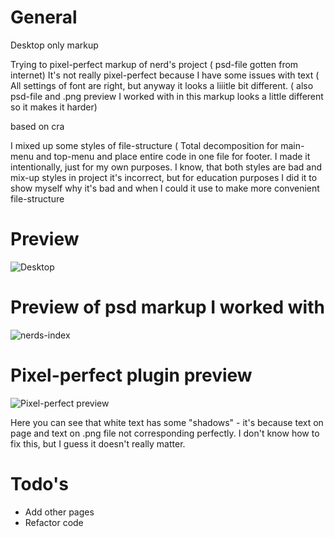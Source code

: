 # General 
Desktop only markup

Trying to pixel-perfect markup of nerd's project 
( psd-file gotten from internet)
It's not really pixel-perfect because I have some issues with text ( All settings of font are right, but anyway it looks a liiitle bit different.
( also psd-file and .png preview I worked with in this markup looks a little different so it makes it harder)

based on cra

I mixed up some styles of file-structure ( Total decomposition for main-menu and top-menu and place entire code in one file for footer. 
I made it intentionally, just for my own purposes. I know, that both styles are bad and mix-up styles in project it's incorrect, but for education purposes I did it to show myself why it's bad and when I could it use to make more convenient file-structure

# Preview
![Desktop](https://user-images.githubusercontent.com/34924425/148641156-e8224f7c-98ed-4c8d-b55c-dca68d02b3ef.png)

# Preview of psd markup I worked with

![nerds-index](https://user-images.githubusercontent.com/34924425/148641252-57a60f6f-4d64-43c4-a223-f6603ceede7d.jpg)

# Pixel-perfect plugin preview 

![Pixel-perfect preview](https://user-images.githubusercontent.com/34924425/148641399-2f720618-dab0-4703-b62b-2fb470bf7263.png)

Here you can see that white text has some "shadows" - it's because text on page and text on .png file not corresponding perfectly. I don't know how to fix this, but I guess it doesn't really matter.

# Todo's

- Add other pages
- Refactor code 
